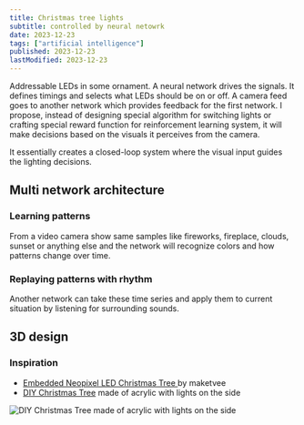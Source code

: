 ```yaml
---
title: Christmas tree lights
subtitle: controlled by neural netowrk
date: 2023-12-23
tags: ["artificial intelligence"]
published: 2023-12-23
lastModified: 2023-12-23
---
```



Addressable LEDs in some ornament. A neural network drives the signals. It defines timings and selects what LEDs should be on or off. A camera feed goes to another network which provides feedback for the first network. I propose, instead of designing special algorithm for switching lights or crafting special reward function for reinforcement learning system, it will make decisions based on the visuals it perceives from the camera.

It essentially creates a closed-loop system where the visual input guides the lighting decisions.

## Multi network architecture

### Learning patterns

From a video camera show same samples like fireworks, fireplace, clouds, sunset or anything else and the network will recognize colors and how patterns change over time.

### Replaying patterns with rhythm

Another network can take these time series and apply them to current situation by listening for surrounding sounds.

## 3D design

### Inspiration

- [Embedded Neopixel LED Christmas Tree ](https://www.printables.com/model/13643) by maketvee
- [DIY Christmas Tree](https://www.hackster.io/theSTEMpedia/diy-christmas-tree-and-christmas-decor-using-arduino-61c6cf) made of acrylic with lights on the side

![DIY Christmas Tree made of acrylic with lights on the side](./diy-christmas-tree-acrylic.avif)